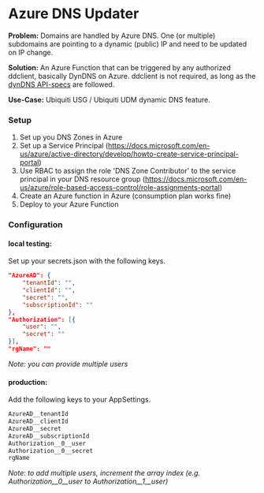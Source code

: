 # Azure DNS Updater
**Problem:** Domains are handled by Azure DNS. One (or multiple) subdomains are pointing to a dynamic (public) IP and need to be updated on IP change. 

**Solution:** An Azure Function that can be triggered by any authorized ddclient, basically DynDNS on Azure. ddclient is not required, as long as the [dynDNS API-specs](https://help.dyn.com/remote-access-api/perform-update/) are followed.

**Use-Case:** Ubiquiti USG / Ubiquiti UDM dynamic DNS feature.

### Setup

1. Set up you DNS Zones in Azure
2. Set up a Service Principal (https://docs.microsoft.com/en-us/azure/active-directory/develop/howto-create-service-principal-portal)
3. Use RBAC to assign the role 'DNS Zone Contributor' to the service principal in your DNS resource group (https://docs.microsoft.com/en-us/azure/role-based-access-control/role-assignments-portal)
4. Create an Azure function in Azure (consumption plan works fine)
5. Deploy to your Azure Function

### Configuration

#### local testing: 
Set up your secrets.json with the following keys. 


```json
"AzureAD": {
    "tenantId": "",
    "clientId": "",
    "secret": "",
    "subscriptionId": ""
},  
"Authorization": [{
    "user": "",
    "secret": ""
}],
"rgName": ""
```
_Note: you can provide multiple users_

#### production:
Add the following keys to your AppSettings. 
 
 ```txt
 AzureAD__tenantId
 AzureAD__clientId
 AzureAD__secret
 AzureAD__subscriptionId
 Authorization__0__user
 Authorization__0__secret
 rgName
 ```
_Note: to add multiple users, increment the array index (e.g. Authorization__0__user to Authorization__1__user)_
